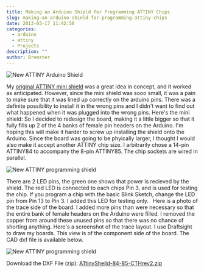 ```yaml
---
title: Making an Arduino Shield for Programming ATTINY Chips
slug: making-an-arduino-shield-for-programming-attiny-chips
date: 2013-03-17 11:42:50
categories:
  - arduino
  - attiny
  - Projects
description: ""
author: Bremster
---
```



![New ATTINY Arduino Shield](/uploads/2015/07/NewATTINY-1.jpg)

My [original ATTINY mini shield](/blog/program-an-attiny-using-an-arduino/#more-286) was a great idea in concept, and it worked as anticipated. However, since the mini shield was sooo small, it was a pain to make sure that it was lined up correctly on the arduino pins. There was a definite possibility to install it in the wrong pins and I didn't want to find out what happened when it was plugged into the wrong pins. Here's the mini shield: So I decided to redesign the board, making it a little bigger so that it fully fills up 2 of the 4 banks of female pin headers on the Arduino. I'm hoping this will make it harder to screw up installing the shield onto the Arduino. Since the board was going to be phyically larger, I thought I would also make it accept another ATTINY chip size. I arbitrarily chose a 14-pin ATTINY84 to accompany the 8-pin ATTINY85. The chip sockets are wired in parallel.

![New ATTINY programming shield](/uploads/2015/07/NewATTINY-2.jpg)

There are 2 LED pins, the green one shows that power is recieved by the shield. The red LED is connected to each chips Pin 3, and is used for testing the chip. If you program a chip with the basic Blink Sketch, change the LED pin from Pin 13 to Pin 3. I added this LED for testing only.   Here is a photo of the trace side of the board. I added more pins than were necessary so that the entire bank of female headers on the Arduino were filled. I removed the copper from around these unused pins so that there was no chance of shorting anything. Here's a screenshot of the trace layout. I use Draftsight to draw my boards. This view is of the component side of the board. The CAD dxf file is available below.

![New ATTINY programming shield](/uploads/2015/07/NewATTINY-3.JPG.png)

Download the DXF File (zip): [ATtinySheild-84-85-CTHrev2.zip](/uploads/2015/07/ATtinySheild-84-85-CTHrev2.zip)
